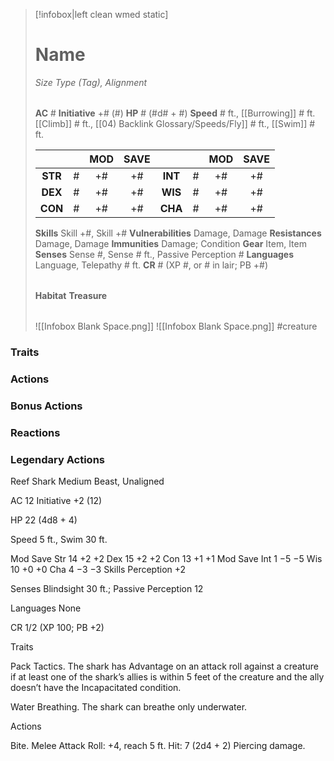 > [!infobox|left clean wmed static]
> # Name
> *Size Type (Tag), Alignment*
> 
> | |
> | - |
> **AC** # **Initiative** +# (#)
> **HP** # (#d# + #)
> **Speed** # ft., [[Burrowing]] # ft. [[Climb]] # ft., [[04) Backlink Glossary/Speeds/Fly]] # ft., [[Swim]] # ft.
> 
> | | | MOD | SAVE | | | MOD | SAVE |
> | :-: | :-: | :-: | :-: | :-: | :-: | :-: | :-: |
> | **STR** | # | +# | +# | **INT** | # | +# | +# | 
> | **DEX** | # | +# | +# | **WIS** | # | +# | +# |
> | **CON** | # | +# | +# | **CHA** | # | +# | +# |
> **Skills** Skill +#, Skill +#
> **Vulnerabilities** Damage, Damage
> **Resistances** Damage, Damage
> **Immunities** Damage; Condition
> **Gear** Item, Item
> **Senses** Sense #, Sense # ft., Passive Perception #
> **Languages** Language, Telepathy # ft.
> **CR** # (XP #, or # in lair; PB +#)
>
> | |
> | - |
> **Habitat**
> **Treasure**
> 
> | |
> | - |
> ![[Infobox Blank Space.png]]
> ![[Infobox Blank Space.png]]
> #creature 


### Traits
### Actions
### Bonus Actions
### Reactions
### Legendary Actions
Reef Shark
Medium Beast, Unaligned

AC 12 Initiative +2 (12)

HP 22 (4d8 + 4)

Speed 5 ft., Swim 30 ft.

Mod	Save
Str	14	+2	+2
Dex	15	+2	+2
Con	13	+1	+1
Mod	Save
Int	1	−5	−5
Wis	10	+0	+0
Cha	4	−3	−3
Skills Perception +2

Senses Blindsight 30 ft.; Passive Perception 12

Languages None

CR 1/2 (XP 100; PB +2)

Traits

Pack Tactics. The shark has Advantage on an attack roll against a creature if at least one of the shark’s allies is within 5 feet of the creature and the ally doesn’t have the Incapacitated condition.

Water Breathing. The shark can breathe only underwater.

Actions

Bite. Melee Attack Roll: +4, reach 5 ft. Hit: 7 (2d4 + 2) Piercing damage.